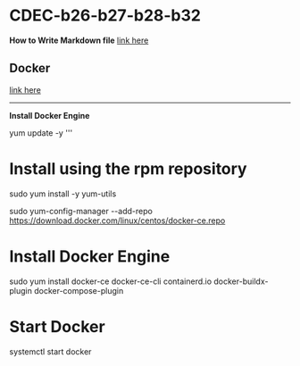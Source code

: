 # CDEC-b26-b27-b28-b32

**How to Write Markdown file**
[link here](https://github.com/DavidAnson/markdownlint/blob/v0.33.0/doc/md023.md)

## Docker

 [link here](https://docs.docker.com/)


 ---


 **Install Docker Engine** 


yum update -y
'''
# Install using the rpm repository
 
 sudo yum install -y yum-utils

 sudo yum-config-manager --add-repo https://download.docker.com/linux/centos/docker-ce.repo


 # Install Docker Engine

 sudo yum install docker-ce docker-ce-cli containerd.io docker-buildx-plugin docker-compose-plugin

# Start Docker

 systemctl start docker 